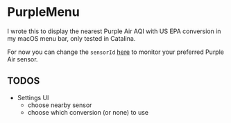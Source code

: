 # PurpleMenu
I wrote this to display the nearest Purple Air AQI with US EPA conversion in my macOS menu bar, only tested in Catalina.

For now you can change the `sensorId` [here](https://github.com/ayn/PurpleMenu/blob/master/PurpleMenu/AppDelegate.swift#L67) to monitor your preferred Purple Air sensor.

## TODOS

* Settings UI
  * choose nearby sensor
  * choose which conversion (or none) to use
